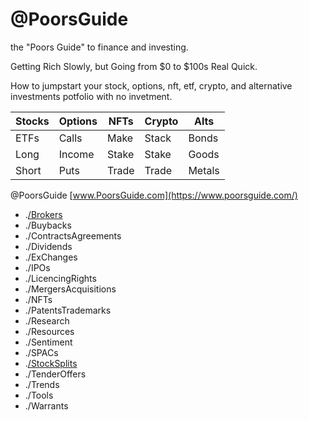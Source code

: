 # @PoorsGuide

the "Poors Guide" to finance and investing. 

Getting Rich Slowly, but Going from $0 to $100s Real Quick.

How to jumpstart your stock, options, nft, etf, crypto, and alternative investments potfolio with no invetment.

| Stocks | Options | NFTs  | Crypto | Alts   |
| ------ | ------- | ----- | ------ |------- |
| ETFs   | Calls   | Make  | Stack  | Bonds  |
| Long   | Income  | Stake | Stake  | Goods  |
| Short  | Puts    | Trade | Trade  | Metals |

 @PoorsGuide [www.PoorsGuide.com](https://www.poorsguide.com/) 
- .[/Brokers](https://www.poorsguide.com/brokers)  
- ./Buybacks
- ./ContractsAgreements
- ./Dividends 
- ./ExChanges 
- ./IPOs
- ./LicencingRights
- ./MergersAcquisitions 
- ./NFTs
- ./PatentsTrademarks
- ./Research 
- ./Resources 
- ./Sentiment 
- ./SPACs
- .[/StockSplits](https://www.poorsguide.com/stocksplits) 
- ./TenderOffers 
- ./Trends
- ./Tools 
- ./Warrants
